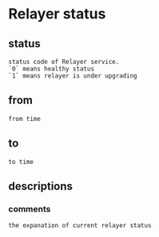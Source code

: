 # Relayer status

## status

    status code of Relayer service.
    `0` means healthy status
    `1` means relayer is under upgrading

## from

    from time

## to

    to time

## descriptions

###  comments

    the expanation of current relayer status